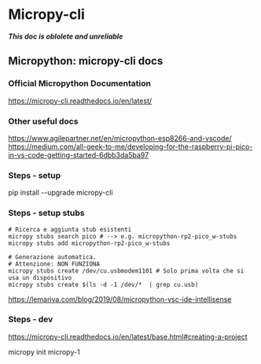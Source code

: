 # Micropy-cli

***This doc is oblolete and unreliable***

## Micropython: micropy-cli docs

### Official Micropython Documentation

<https://micropy-cli.readthedocs.io/en/latest/>

### Other useful docs

<https://www.agilepartner.net/en/micropython-esp8266-and-vscode/>
<https://medium.com/all-geek-to-me/developing-for-the-raspberry-pi-pico-in-vs-code-getting-started-6dbb3da5ba97>

### Steps - setup

pip install --upgrade micropy-cli

### Steps - setup stubs

```shell
# Ricerca e aggiunta stub esistenti
micropy stubs search pico # --> e.g. micropython-rp2-pico_w-stubs
micropy stubs add micropython-rp2-pico_w-stubs
```

```shell
# Generazione automatica.
# Attenzione: NON FUNZIONA
micropy stubs create /dev/cu.usbmodem1101 # Solo prima volta che si usa un dispositivo
micropy stubs create $(ls -d -1 /dev/*  | grep cu.usb)
```

<https://lemariva.com/blog/2019/08/micropython-vsc-ide-intellisense>

### Steps - dev

<https://micropy-cli.readthedocs.io/en/latest/base.html#creating-a-project>

micropy init micropy-1
